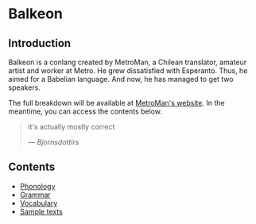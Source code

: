 # Balkeon
## Introduction
Balkeon is a conlang created by MetroMan, a Chilean translator, amateur artist and worker at Metro. He grew dissatisfied with Esperanto. Thus, he aimed for a Babelian language. And now, he has managed to get two speakers.

The full breakdown will be available at [MetroMan's website](https://www.metroman.me/). In the meantime, you can access the contents below.

<blockquote>
<p>it's actually mostly correct</p>
<cite>― Bjornsdottirs</cite>
</blockquote>

## Contents
- [Phonology](Phonology/index.md)
- [Grammar](Grammar/index.md)
- [Vocabulary](Vocabulary/index.md)
- [Sample texts](Literature/index.md)
